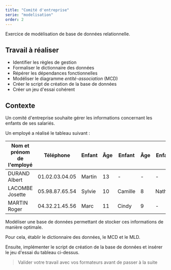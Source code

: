 ```yaml
---
title: "Comité d'entreprise"
serie: "modelisation"
order: 2
---
```


Exercice de modélisation de base de données relationnelle.

## Travail à réaliser

- Identifier les règles de gestion
- Formaliser le dictionnaire des données
- Répérer les dépendances fonctionnelles
- Modéliser le diagramme *entité-association* (MCD)
- Créer le script de création de la base de données
- Créer un jeu d'essai cohérent

## Contexte 

Un comité d'entreprise souhaite gérer les informations concernant les enfants de ses salariés. 

Un employé a réalisé le tableau suivant :

| Nom et prénom de l'employé | Téléphone | Enfant | Âge | Enfant | Âge | Enfant | Âge |
| --- | --- | --- | --- | --- | --- | --- | --- |
| DURAND Albert | 01.02.03.04.05 | Martin | 13 | - | - | - | - | 
| LACOMBE Josette | 05.98.87.65.54 | Sylvie | 10 | Camille | 8 | Nathan | 4 | 
| MARTIN Roger | 04.32.21.45.56 | Marc | 11 | Cindy | 9 | - | - | 

Modéliser une base de données permettant de stocker ces informations de manière optimale.

Pour cela, établir le dictionnaire des données, le MCD et le MLD.

Ensuite, implémenter le script de création de la base de données et insérer le jeu d'essai du tableau ci-dessus.

> Valider votre travail avec vos formateurs avant de passer à la suite 
